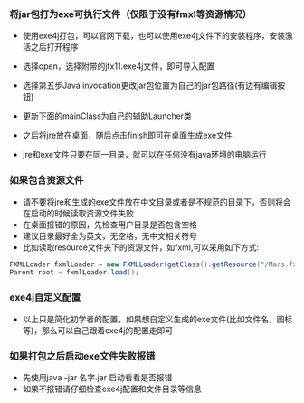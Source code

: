 ### 将jar包打为exe可执行文件（仅限于没有fmxl等资源情况）

- 使用exe4j打包，可以官网下载，也可以使用exe4j文件下的安装程序，安装激活之后打开程序

- 选择open，选择附带的jfx11.exe4j文件，即可导入配置

- 选择第五步Java invocation更改jar包位置为自己的jar包路径(有边有编辑按钮)
- 更新下面的mainClass为自己的辅助Launcher类

- 之后将jre放在桌面，随后点击finish即可在桌面生成exe文件

- jre和exe文件只要在同一目录，就可以在任何没有java环境的电脑运行

### 如果包含资源文件
- 请不要将jre和生成的exe文件放在中文目录或者是不规范的目录下，否则将会在启动的时候读取资源文件失败
- 在桌面报错的原因，先检查用户目录是否包含空格
- 建议目录最好全为英文，无空格，无中文相关符号
- 比如读取resource文件夹下的资源文件，如fxml,可以采用如下方式:
```java
FXMLLoader fxmlLoader = new FXMLLoader(getClass().getResource("/Mars.fxml"));
Parent root = fxmlLoader.load();
```
### exe4j自定义配置
- 以上只是简化初学者的配置，如果想自定义生成的exe文件(比如文件名，图标等)，那么可以自己跟着exe4j的配置走即可

### 如果打包之后启动exe文件失败报错
- 先使用java -jar 名字.jar  启动看看是否报错
- 如果不报错请仔细检查exe4j配置和文件目录等信息